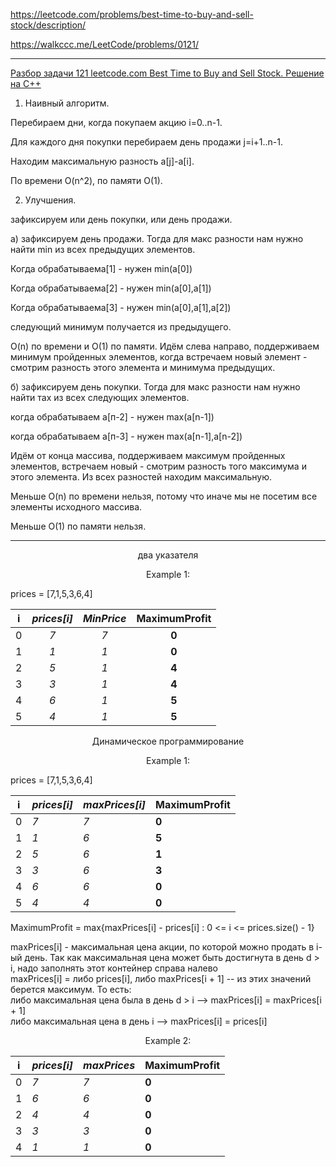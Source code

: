 https://leetcode.com/problems/best-time-to-buy-and-sell-stock/description/

https://walkccc.me/LeetCode/problems/0121/

__________

[Разбор задачи 121 leetcode.com Best Time to Buy and Sell Stock. Решение на C++](https://www.youtube.com/watch?v=1SS2WnsMcbU&ab_channel=3.5%D0%B7%D0%B0%D0%B4%D0%B0%D1%87%D0%B8%D0%B2%D0%BD%D0%B5%D0%B4%D0%B5%D0%BB%D1%8E)

1. Наивный алгоритм. 

Перебираем дни, когда покупаем акцию i=0..n-1.

Для каждого дня покупки перебираем день продажи j=i+1..n-1.

Находим максимальную разность а[j]-а[i]. 

По времени O(n^2), по памяти O(1).

2. Улучшения.

зафиксируем или день покупки, или день продажи.

а) зафиксируем день продажи.
Тогда для макс разности нам нужно найти min из всех 
предыдущих элементов.

Когда обрабатываема[1] - нужен min(а[0])

Когда обрабатываема[2] - нужен min(а[0],а[1])

Когда обрабатываема[3] - нужен min(а[0],а[1],а[2])

следующий минимум получается из предыдущего.

O(n) по времени и O(1) по памяти.
Идём слева направо, поддерживаем минимум пройденных 
элементов, когда встречаем новый элемент - смотрим 
разность этого элемента и минимума предыдущих.

б) зафиксируем день покупки.
Тогда для макс разности нам нужно найти тах из всех 
следующих элементов.

когда обрабатываем а[п-2] - нужен max(а[n-1])

когда обрабатываем а[п-3] - нужен max(а[n-1],а[n-2])


Идём от конца массива, поддерживаем максимум 
пройденных элементов, встречаем новый - смотрим 
разность того максимума и этого элемента. Из всех 
разностей находим максимальную.

Меньше O(n) по времени нельзя, потому что иначе мы не 
посетим все элементы исходного массива.

Меньше O(1) по памяти нельзя.

__________

<p align="center"> два указателя </p>

<p align="center"> Example 1: </p>

prices = [7,1,5,3,6,4]

| i 	| _prices[i]_ 	| _MinPrice_ 	| **MaximumProfit** 	|
|:-:	|:-----------:	|:----------:	|:-----------------:	|
| 0 	|     _7_     	|     _7_    	|       **0**       	|
| 1 	|     _1_     	|     _1_    	|       **0**       	|
| 2 	|     _5_     	|     _1_    	|       **4**       	|
| 3 	|     _3_     	|     _1_    	|       **4**       	|
| 4 	|     _6_     	|     _1_    	|       **5**       	|
| 5 	|     _4_     	|     _1_    	|       **5**       	|

<p align="center"> Динамическое программирование </p>

<p align="center"> Example 1: </p>

prices = [7,1,5,3,6,4]

| i 	| _prices[i]_ 	| _maxPrices[i]_ 	| **MaximumProfit** 	|
|---	|-------------	|-------------	|-------------------	|
| 0 	| _7_         	| _7_         	| **0**             	|
| 1 	| _1_         	| _6_         	| **5**             	|
| 2 	| _5_         	| _6_         	| **1**             	|
| 3 	| _3_         	| _6_         	| **3**             	|
| 4 	| _6_         	| _6_         	| **0**             	|
| 5 	| _4_         	| _4_         	| **0**             	|



MaximumProfit = max{maxPrices[i] - prices[i] : 0 <= i <= prices.size() - 1}

maxPrices[i] - максимальная цена акции, по которой можно продать в i-ый день. 
Так как максимальная цена может быть достигнута в день d > i, надо заполнять этот контейнер справа налево  
maxPrices[i] = либо prices[i], либо maxPrices[i + 1] -- из этих значений берется максимум. 
То есть:  
либо максимальная цена была в день d > i --> maxPrices[i] = maxPrices[i + 1]  
либо максимальная цена в день i --> maxPrices[i] = prices[i]


<p align="center"> Example 2: </p>

| i 	| _prices[i]_ 	| _maxPrices_ 	| **MaximumProfit** 	|
|---	|-------------	|-------------	|-------------------	|
| 0 	| _7_         	| _7_         	| **0**             	|
| 1 	| _6_         	| _6_         	| **0**             	|
| 2 	| _4_         	| _4_         	| **0**             	|
| 3 	| _3_         	| _3_         	| **0**             	|
| 4 	| _1_         	| _1_         	| **0**             	|
